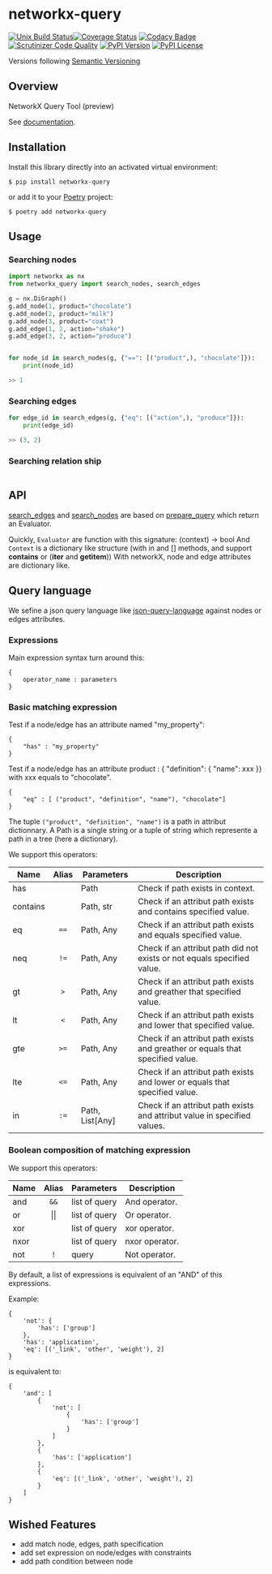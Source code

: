 # networkx-query


[![Unix Build Status](https://img.shields.io/travis/geronimo-iia/networkx-query/master.svg?label=unix)](https://travis-ci.com/geronimo-iia/networkx-query)[![Coverage Status](https://img.shields.io/coveralls/geronimo-iia/networkx-query/master.svg)](https://coveralls.io/r/geronimo-iia/networkx-query)
[![Codacy Badge](https://api.codacy.com/project/badge/Grade/fe669a02b4aa46b5b1faf619ba2bf382)](https://www.codacy.com/app/geronimo-iia/networkx-query?utm_source=github.com&amp;utm_medium=referral&amp;utm_content=geronimo-iia/networkx-query&amp;utm_campaign=Badge_Grade)[![Scrutinizer Code Quality](https://img.shields.io/scrutinizer/g/geronimo-iia/networkx-query.svg)](https://scrutinizer-ci.com/g/geronimo-iia/networkx-query/?branch=master)
[![PyPI Version](https://img.shields.io/pypi/v/networkx-query.svg)](https://pypi.org/project/networkx-query)
[![PyPI License](https://img.shields.io/pypi/l/networkx-query.svg)](https://pypi.org/project/networkx-query)

Versions following [Semantic Versioning](https://semver.org/)

## Overview

NetworkX Query Tool (preview)

See [documentation](https://geronimo-iia.github.io/networkx-query).


## Installation

Install this library directly into an activated virtual environment:

```text
$ pip install networkx-query
```

or add it to your [Poetry](https://poetry.eustace.io/) project:

```text
$ poetry add networkx-query
```

## Usage

### Searching nodes

```python
import networkx as nx
from networkx_query import search_nodes, search_edges

g = nx.DiGraph()
g.add_node(1, product="chocolate")
g.add_node(2, product="milk")
g.add_node(3, product="coat")
g.add_edge(1, 2, action="shake")
g.add_edge(3, 2, action="produce")


for node_id in search_nodes(g, {"==": [("product",), "chocolate"]}):
    print(node_id)

>> 1
```

### Searching edges

```python
for edge_id in search_edges(g, {"eq": [("action",), "produce"]}):
    print(edge_id)

>> (3, 2)
```

### Searching relation ship


```python
```


## API

[search_edges](https://geronimo-iia.github.io/networkx-query/api.html#networkx_query.search_edges) and [search_nodes](https://geronimo-iia.github.io/networkx-query/api.html#networkx_query.search_nodes) are based on [prepare_query](https://geronimo-iia.github.io/networkx-query/api.html#networkx_query.prepare_query) which return an Evaluator.

Quickly, ```Evaluator``` are function with this signature: (context) -> bool
And ```Context``` is a dictionary like structure (with in and [] methods, and support __contains__ or  (__iter__ and __getitem__))
With networkX, node and edge attributes are dictionary like.




## Query language

We sefine a json query language like [json-query-language](https://github.com/clue/json-query-language/blob/master/SYNTAX.md) 
against nodes or edges attributes.


### Expressions

Main expression syntax turn around this:

```
{
    operator_name : parameters
}
```

### Basic matching expression

Test if a node/edge has an attribute named "my_property":
```
{
    "has" : "my_property"
}
```


Test if a node/edge has an attribute product : { "definition": { "name": xxx }} with xxx equals to "chocolate".
```
{
    "eq" : [ ("product", "definition", "name"), "chocolate"]
}
```

The tuple ```("product", "definition", "name")``` is a path in attribut dictionnary.
A Path is a single string or a tuple of string which represente a path in a tree (here a dictionary).

We support this operators:

| Name     | Alias | Parameters      | Description                                                                   |
| -------- | :---: | --------------- | ----------------------------------------------------------------------------- |
| has      |       | Path            | Check if path exists in context.                                              |
| contains |       | Path, str       | Check if an attribut path exists and contains specified value.                |
| eq       | `==`  | Path, Any       | Check if an attribut path exists and equals specified value.                  |
| neq      | `!=`  | Path, Any       | Check if an attribut path did not exists or not equals specified value.       |
| gt       |  `>`  | Path, Any       | Check if an attribut path exists and greather that specified value.           |
| lt       |  `<`  | Path, Any       | Check if an attribut path exists and lower that specified value.              |
| gte      | `>=`  | Path, Any       | Check if an attribut path exists and greather or equals that specified value. |
| lte      | `<=`  | Path, Any       | Check if an attribut path exists and lower or equals that specified value.    |
| in       | `:=`  | Path, List[Any] | Check if an attribut path exists and attribut value in specified values.      |


### Boolean composition of matching expression

We support this operators:

| Name | Alias | Parameters    | Description    |
| ---- | :---: | ------------- | -------------- |
| and  | `&&`  | list of query | And operator.  |
| or   | \|\|  | list of query | Or operator.   |
| xor  |       | list of query | xor operator.  |
| nxor |       | list of query | nxor operator. |
| not  |  `!`  | query         | Not operator.  |


By default, a list of expressions is equivalent of an "AND" of this expressions.

Example:
```
{
    'not': {
        'has': ['group']
    },
    'has': 'application',
    'eq': [('_link', 'other', 'weight'), 2]
}
```
is equivalent to:

```
{
    'and': [
        {
            'not': [
                {
                    'has': ['group']
                }
            ]
        },
        {
            'has': ['application']
        },
        {
            'eq': [('_link', 'other', 'weight'), 2]
        }
    ]
}
```


## Wished Features

- add match node, edges, path specification
- add set expression on node/edges with constraints
- add path condition between node

